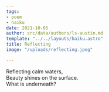 ```yaml
---
tags:
- poem
- haiku
date: 2021-10-05
author: src/data/authors/ls-austin.md
template: "../../layouts/haiku.astro"
title: Reflecting
image: "/uploads/reflecting.jpeg"

---
```

Reflecting calm waters,  
Beauty shines on the surface.  
What is underneath?